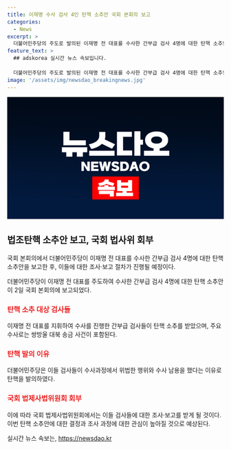 ```yaml
---
title: 이재명 수사 검사 4인 탄핵 소추안 국회 본회의 보고
categories:
  - News
excerpt: >
  더불어민주당의 주도로 발의된 이재명 전 대표를 수사한 간부급 검사 4명에 대한 탄핵 소추안이 국회 본회의에 보고되었다. 이들은 쌍방울 대북 송금 사건 등을 수사한 인물들로, 민주당은 수사과정에서의 위법한 행위를 이유로 탄핵을 제안했다. 이에 관련된 조사·보고는 국회 법제사법위원회에 회부되었으며, 이를 통해 관련된 사안이 계속해서 조사될 예정이다. (150자)
feature_text: >
  ## adskorea 실시간 뉴스 속보입니다.

  더불어민주당의 주도로 발의된 이재명 전 대표를 수사한 간부급 검사 4명에 대한 탄핵 소추안이 국회 본회의에 보고되었다. 이들은 쌍방울 대북 송금 사건 등을 수사한 인물들로, 민주당은 수사과정에서의 위법한 행위를 이유로 탄핵을 제안했다. 이에 관련된 조사·보고는 국회 법제사법위원회에 회부되었으며, 이를 통해 관련된 사안이 계속해서 조사될 예정이다. (150자)
image: '/assets/img/newsdao_breakingnews.jpg'
---
```


<p><img src="/assets/img/newsdao_breakingnews.jpg" alt="adskorea 속보" /></p>

<h2 data-ke-size="size26">법조탄핵 소추안 보고, 국회 법사위 회부</h2>

<p>국회 본회의에서 더불어민주당이 이재명 전 대표를 수사한 간부급 검사 4명에 대한 탄핵 소추안을 보고한 후, 이들에 대한 조사·보고 절차가 진행될 예정이다.</p>

<p data-ke-size="size16">더불어민주당이 이재명 전 대표를 주도하여 수사한 간부급 검사 4명에 대한 탄핵 소추안이 2일 국회 본회의에 보고되었다.</p>

<h3><b><span style="color: #ee2323;">탄핵 소추 대상 검사들</span></b></h3>

<p>이재명 전 대표를 지휘하여 수사를 진행한 간부급 검사들이 탄핵 소추를 받았으며, 주요 수사로는 쌍방울 대북 송금 사건이 포함된다.</p>

<h3><b><span style="color: #ee2323;">탄핵 발의 이유</span></b></h3>

<p>더불어민주당은 이들 검사들이 수사과정에서 위법한 행위와 수사 남용을 했다는 이유로 탄핵을 발의하였다.</p>

<h3><b><span style="color: #ee2323;">국회 법제사법위원회 회부</span></b></h3>

<p>이에 따라 국회 법제사법위원회에서는 이들 검사들에 대한 조사·보고를 받게 될 것이다. 
이번 탄핵 소추안에 대한 결정과 조사 과정에 대한 관심이 높아질 것으로 예상된다.</p>
실시간 뉴스 속보는, <a href="https://newsdao.kr" rel="dofollow">https://newsdao.kr</a>


